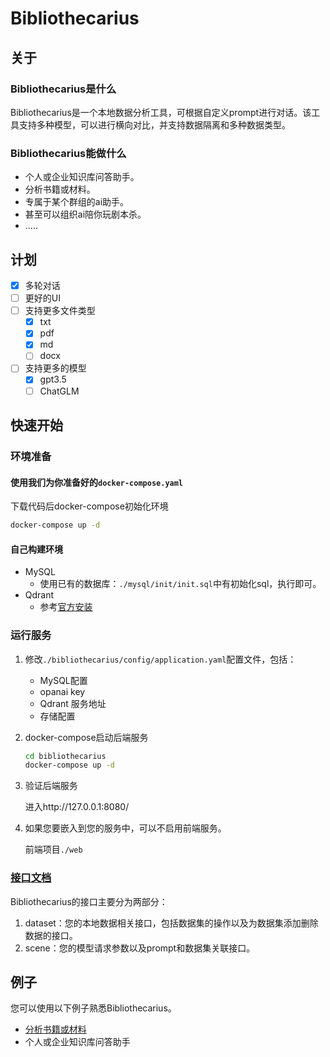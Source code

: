 # Bibliothecarius


## 关于

### Bibliothecarius是什么

Bibliothecarius是一个本地数据分析工具，可根据自定义prompt进行对话。该工具支持多种模型，可以进行横向对比，并支持数据隔离和多种数据类型。

### Bibliothecarius能做什么

- 个人或企业知识库问答助手。
- 分析书籍或材料。
- 专属于某个群组的ai助手。
- 甚至可以组织ai陪你玩剧本杀。
- .....

## 计划

- [x] 多轮对话
- [ ] 更好的UI
- [ ] 支持更多文件类型
  - [x] txt
  - [x] pdf
  - [x] md
  - [ ] docx
- [ ] 支持更多的模型
  - [x] gpt3.5
  - [ ] ChatGLM

## 快速开始

### 环境准备

#### 使用我们为你准备好的`docker-compose.yaml`

下载代码后docker-compose初始化环境

```bash
docker-compose up -d
```
#### 自己构建环境
- MySQL
  - 使用已有的数据库：`./mysql/init/init.sql`中有初始化sql，执行即可。 
- Qdrant
  - 参考[官方安装](https://qdrant.tech/documentation/quick_start/)


### 运行服务

1. 修改`./bibliothecarius/config/application.yaml`配置文件，包括：

   - MySQL配置
   - opanai key
   - Qdrant 服务地址
   - 存储配置

2. docker-compose启动后端服务

   ```bash
   cd bibliothecarius
   docker-compose up -d
   ```

3. 验证后端服务

   进入http://127.0.0.1:8080/

4. 如果您要嵌入到您的服务中，可以不启用前端服务。

   前端项目`./web`

   

### [接口文档](https://www.apifox.cn/apidoc/shared-0dfab7c9-3d3f-498a-b4c2-88b5e6b99a01)

Bibliothecarius的接口主要分为两部分：

1. dataset：您的本地数据相关接口，包括数据集的操作以及为数据集添加删除数据的接口。
2. scene：您的模型请求参数以及prompt和数据集关联接口。



## 例子

您可以使用以下例子熟悉Bibliothecarius。

- [分析书籍或材料](https://github.com/coderabbit214/bibliothecarius/blob/main/example/analyze_book/README.md)
- 个人或企业知识库问答助手



